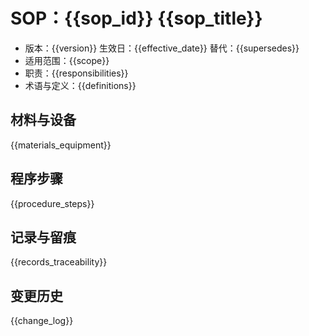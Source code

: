 # SOP：{{sop_id}} {{sop_title}}

- 版本：{{version}} 生效日：{{effective_date}} 替代：{{supersedes}}
- 适用范围：{{scope}}
- 职责：{{responsibilities}}
- 术语与定义：{{definitions}}

## 材料与设备

{{materials_equipment}}

## 程序步骤

{{procedure_steps}}

## 记录与留痕

{{records_traceability}}

## 变更历史

{{change_log}}
